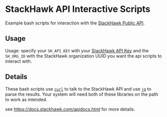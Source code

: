 # StackHawk API Interactive Scripts

Example bash scripts for interaction with the [StackHawk Public API](https://apidocs.stackhawk.com).

## Usage

Usage: specify your `SH_API_KEY` with your [StackHawk API Key](https://app.stackhawk.com/settings/apikeys) and the `SH_ORG_ID` with the StackHawk organization UUID you want the api scripts to interact with.

## Details

These bash scripts use [`curl`](https://curl.se/) to talk to the StackHawk API and use [`jq`](https://stedolan.github.io/jq/) to parse the results. Your system will need both of these libraries on the path to work as intended.
 
see https://docs.stackhawk.com/apidocs.html for more details.
